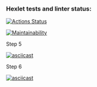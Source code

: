 ### Hexlet tests and linter status:
[![Actions Status](https://github.com/EvgenyAleksov/python-project-49/actions/workflows/hexlet-check.yml/badge.svg)](https://github.com/EvgenyAleksov/python-project-49/actions)


[![Maintainability](https://api.codeclimate.com/v1/badges/da1d813750c6909348f7/maintainability)](https://codeclimate.com/github/EvgenyAleksov/python-project-49/maintainability)


Step 5

[![asciicast](https://asciinema.org/a/yziIELOXd2UKsSf2kejL6DrDi.svg)](https://asciinema.org/a/yziIELOXd2UKsSf2kejL6DrDi)


Step 6

[![asciicast](https://asciinema.org/a/enJSpsEAVdWmwPUTWyEEcFXXT.svg)](https://asciinema.org/a/enJSpsEAVdWmwPUTWyEEcFXXT)


